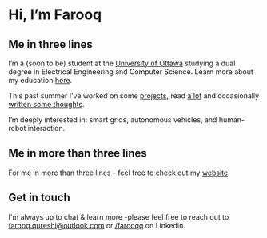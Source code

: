# Hi, I’m Farooq

## Me in three lines

I’m a (soon to be) student at the [University of Ottawa](HTTP://uottawa.ca) studying a dual degree in Electrical Engineering and Computer Science. Learn more about my education [here](https://www.uottawa.ca/faculty-engineering/school-electrical-engineering-computer-science).

This past summer I’ve worked on some [projects](http://farooqqureshi.com/work), read [a lot](http://farooqqureshi.com/books) and occasionally [written some thoughts](http://fq.bearblog.dev). 

I’m deeply interested in: smart grids, autonomous vehicles, and human-robot interaction. 

## Me in more than three lines

For me in more than three lines - feel free to check out my [website](http://farooqqureshi.com).

## Get in touch 
I'm always up to chat & learn more -please feel free to reach out to farooq.qureshi@outlook.com or [/farooqq](https://www.linkedin.com/in/farooqq/) on Linkedin. 
